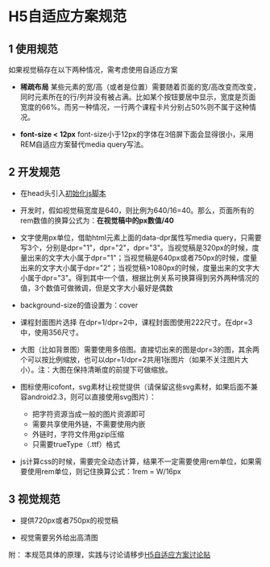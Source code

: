 # H5自适应方案规范
## 1 使用规范
如果视觉稿存在以下两种情况，需考虑使用自适应方案
+ **稀疏布局**
某些元素的宽/高（或者是位置）需要随着页面的宽/高改变而改变，同时元素所在的行/列并没有被占满。比如某个按钮要居中显示，宽度是页面宽度的66%。而另一种情况，一行两个课程卡片分别占50%则不属于这种情况。

+ **font-size < 12px**
font-size小于12px的字体在3倍屏下面会显得很小，采用REM自适应方案替代media query写法。

## 2 开发规范
+ 在head头引入[初始化js脚本](https://github.com/imweb/mobile/blob/master/src/fisComponents/rem.html)

+ 开发时，假如视觉稿宽度是640，则比例为640/16=40。那么，页面所有的rem数值的换算公式为：**在视觉稿中的px数值/40**

+ 文字使用px单位，借助html元素上面的data-dpr属性写media query，只需要写3个，分别是dpr="1"，dpr="2"，dpr="3"。当视觉稿是320px的时候，度量出来的文字大小属于dpr="1"；当视觉稿是640px或者750px的时候，度量出来的文字大小属于dpr="2"；当视觉稿>1080px的时候，度量出来的文字大小属于dpr="3"。得到其中一个值，根据比例关系可换算得到另外两种情况的值，3个数值可做微调，但是文字大小最好是偶数

+ background-size的值设置为：cover

+ 课程封面图片选择
在dpr=1/dpr=2中，课程封面图使用222尺寸。在dpr=3中，使用356尺寸。

+ 大图（比如背景图）需要使用多倍图。直接切出来的图是dpr=3的图，其余两个可以按比例缩放，也可以dpr=1/dpr=2共用1张图片（如果不关注图片大小）。注：大图在保持清晰度的前提下可做缩放。

+ 图标使用icofont，svg素材让视觉提供（请保留这些svg素材，如果后面不兼容android2.3，则可以直接使用svg图片）：
	+ 把字符资源当成一般的图片资源即可
	+ 需要共享使用外链，不需要使用内嵌
	+ 外链时，字符文件用gzip压缩
	+ 只需要trueType（.ttf）格式

+ js计算css的时候，需要完全动态计算，结果不一定需要使用rem单位，如果需要使用rem单位，则记住换算公式：1rem = W/16px

## 3 视觉规范
+ 提供720px或者750px的视觉稿

+ 视觉需要另外给出高清图

附：
本规范具体的原理，实践与讨论请移步[H5自适应方案讨论贴](https://github.com/imweb/mobile/issues/3)
